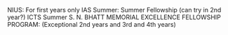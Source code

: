 NIUS: For first years only
IAS Summer: Summer Fellowship (can try in 2nd year?)
ICTS Summer S. N. BHATT MEMORIAL EXCELLENCE FELLOWSHIP PROGRAM: (Exceptional 2nd years and 3rd and 4th years)
